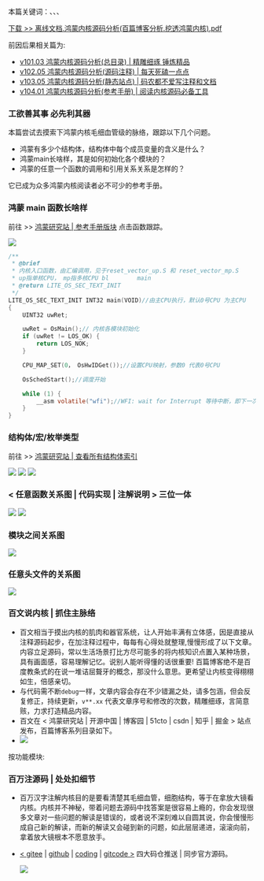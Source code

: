 本篇关键词：、、、


[下载 >> 离线文档.鸿蒙内核源码分析(百篇博客分析.挖透鸿蒙内核).pdf](https://weharmonyos.oss-cn-hangzhou.aliyuncs.com/resources/pdf/鸿蒙内核源码分析(百篇博客分析.挖透鸿蒙内核).zip)

前因后果相关篇为:

* [v101.03 鸿蒙内核源码分析(总目录) | 精雕细琢 锤炼精品](/blog/101.md)
* [v102.05 鸿蒙内核源码分析(源码注释) | 每天死磕一点点](/blog/102.md)
* [v103.05 鸿蒙内核源码分析(静态站点) | 码农都不爱写注释和文档](/blog/103.md)
* [v104.01 鸿蒙内核源码分析(参考手册) | 阅读内核源码必备工具](/blog/104.md)


### 工欲善其事 必先利其器

本篇尝试去摸索下鸿蒙内核毛细血管级的脉络，跟踪以下几个问题。

* 鸿蒙有多少个结构体，结构体中每个成员变量的含义是什么？
* 鸿蒙main长啥样，其是如何初始化各个模块的？
* 鸿蒙的任意一个函数的调用和引用关系关系是怎样的？
  
它已成为众多鸿蒙内核阅读者必不可少的参考手册。  

### 鸿蒙 main 函数长啥样

前往 >> [鸿蒙研究站 | 参考手册版块](https://weharmony.gitee.io/doxygen/index.html) 点击函数跟踪。

![](https://weharmonyos.oss-cn-hangzhou.aliyuncs.com/resources/73/1.png)

```c
/**
 * @brief 
 * 内核入口函数，由汇编调用，见于reset_vector_up.S 和 reset_vector_mp.S 
 * up指单核CPU， mp指多核CPU bl        main
 * @return LITE_OS_SEC_TEXT_INIT 
 */
LITE_OS_SEC_TEXT_INIT INT32 main(VOID)//由主CPU执行，默认0号CPU 为主CPU 
{
    UINT32 uwRet;

    uwRet = OsMain();// 内核各模块初始化
    if (uwRet != LOS_OK) {
        return LOS_NOK;
    }

    CPU_MAP_SET(0， OsHwIDGet());//设置CPU映射，参数0 代表0号CPU

    OsSchedStart();//调度开始

    while (1) {
        __asm volatile("wfi");//WFI: wait for Interrupt 等待中断，即下一次中断发生前都在此hold住不干活
    }
}
```

### 结构体/宏/枚举类型

前往 >> [鸿蒙研究站 | 查看所有结构体索引](https://weharmony.gitee.io/doxygen/classes.html)

![](https://weharmonyos.oss-cn-hangzhou.aliyuncs.com/resources/73/6.png)
![](https://weharmonyos.oss-cn-hangzhou.aliyuncs.com/resources/73/8.png)
![](https://weharmonyos.oss-cn-hangzhou.aliyuncs.com/resources/73/10.png)

### < 任意函数关系图 | 代码实现 | 注解说明 >  三位一体

![](https://weharmonyos.oss-cn-hangzhou.aliyuncs.com/resources/73/4.png)
![](https://weharmonyos.oss-cn-hangzhou.aliyuncs.com/resources/73/3.png)

### 模块之间关系图

![](https://weharmonyos.oss-cn-hangzhou.aliyuncs.com/resources/73/2.png)

### 任意头文件的关系图

![](https://weharmonyos.oss-cn-hangzhou.aliyuncs.com/resources/73/9.png)

### 百文说内核 | 抓住主脉络

* 百文相当于摸出内核的肌肉和器官系统，让人开始丰满有立体感，因是直接从注释源码起步，在加注释过程中，每每有心得处就整理,慢慢形成了以下文章。内容立足源码，常以生活场景打比方尽可能多的将内核知识点置入某种场景，具有画面感，容易理解记忆。说别人能听得懂的话很重要! 百篇博客绝不是百度教条式的在说一堆诘屈聱牙的概念，那没什么意思。更希望让内核变得栩栩如生，倍感亲切。
* 与代码需不断`debug`一样，文章内容会存在不少错漏之处，请多包涵，但会反复修正，持续更新，`v**.xx` 代表文章序号和修改的次数，精雕细琢，言简意赅，力求打造精品内容。
* 百文在 < 鸿蒙研究站 | 开源中国 | 博客园 | 51cto | csdn | 知乎 | 掘金 > 站点发布，百篇博客系列目录如下。
* ![](https://weharmonyos.oss-cn-hangzhou.aliyuncs.com/resources/common/cate.png)

按功能模块:


### 百万注源码 | 处处扣细节

* 百万汉字注解内核目的是要看清楚其毛细血管，细胞结构，等于在拿放大镜看内核。内核并不神秘，带着问题去源码中找答案是很容易上瘾的，你会发现很多文章对一些问题的解读是错误的，或者说不深刻难以自圆其说，你会慢慢形成自己新的解读，而新的解读又会碰到新的问题，如此层层递进，滚滚向前，拿着放大镜根本不愿意放手。
* [< gitee](https://gitee.com/weharmony/kernel_liteos_a_note) | [github](https://github.com/kuangyufei/kernel_liteos_a_note) | [coding](https://weharmony.coding.net/public/harmony/kernel_liteos_a_note/git/files) | [gitcode >](https://gitcode.net/kuangyufei/kernel_liteos_a_note) 四大码仓推送 | 同步官方源码。
  
  [![](https://gitee.com/weharmony/kernel_liteos_a_note/widgets/widget_card.svg?colors=393222,ebdfc1,fffae5,d8ca9f,393222,a28b40)](https://gitee.com/weharmony/kernel_liteos_a_note)

